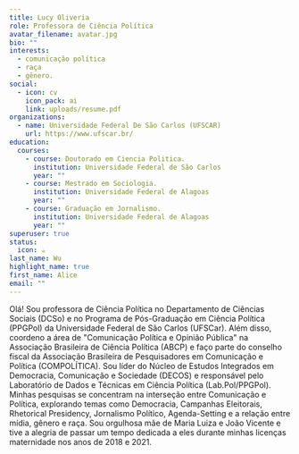 ```yaml
---
title: Lucy Oliveria
role: Professora de Ciência Política
avatar_filename: avatar.jpg
bio: ""
interests:
  - comunicação política
  - raça
  - gênero.
social:
  - icon: cv
    icon_pack: ai
    link: uploads/resume.pdf
organizations:
  - name: Universidade Federal De São Carlos (UFSCAR)
    url: https://www.ufscar.br/
education:
  courses:
    - course: Doutorado em Ciencia Politica.
      institution: Universidade Federal de São Carlos
      year: ""
    - course: Mestrado em Sociologia.
      institution: Universidade Federal de Alagoas
      year: ""
    - course: Graduação em Jornalismo.
      institution: Universidade Federal de Alagoas
      year: ""
superuser: true
status:
  icon: ☕️
last_name: Wu
highlight_name: true
first_name: Alice
email: ""
---
```

<!--StartFragment-->

Olá! Sou professora de Ciência Política no Departamento de Ciências Sociais (DCSo) e no Programa de Pós-Graduação em Ciência Política (PPGPol) da Universidade Federal de São Carlos (UFSCar). Além disso, coordeno a área de "Comunicação Política e Opinião Pública" na Associação Brasileira de Ciência Política (ABCP) e faço parte do conselho fiscal da Associação Brasileira de Pesquisadores em Comunicação e Política (COMPOLÍTICA). Sou líder do Núcleo de Estudos Integrados em Democracia, Comunicação e Sociedade (DECOS) e responsável pelo Laboratório de Dados e Técnicas em Ciência Política (Lab.Pol/PPGPol). Minhas pesquisas se concentram na interseção entre Comunicação e Política, explorando temas como Democracia, Campanhas Eleitorais, Rhetorical Presidency, Jornalismo Político, Agenda-Setting e a relação entre mídia, gênero e raça. Sou orgulhosa mãe de Maria Luiza e João Vicente e tive a alegria de passar um tempo dedicada a eles durante minhas licenças maternidade nos anos de 2018 e 2021.



<!--EndFragment-->